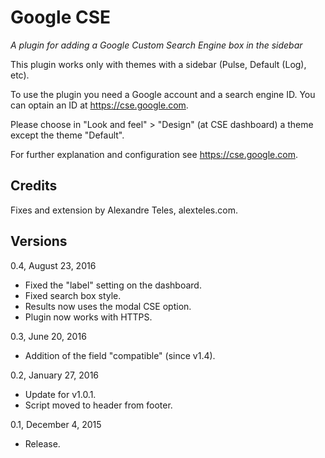 Google CSE
==========

_A plugin for adding a Google Custom Search Engine box in the sidebar_

This plugin works only with themes with a sidebar (Pulse, Default (Log), etc).

To use the plugin you need a Google account and a search engine ID. You can optain an ID at https://cse.google.com.

Please choose in "Look and feel" > "Design" (at CSE dashboard) a theme except the theme "Default".

For further explanation and configuration see https://cse.google.com.

Credits
-------

Fixes and extension by Alexandre Teles, alexteles.com.

Versions
--------

0.4, August 23, 2016
- Fixed the "label" setting on the dashboard.
- Fixed search box style.
- Results now uses the modal CSE option.
- Plugin now works with HTTPS.


0.3, June 20, 2016
- Addition of the field "compatible" (since v1.4).

0.2, January 27, 2016
- Update for v1.0.1.
- Script moved to header from footer.

0.1, December 4, 2015
- Release.
